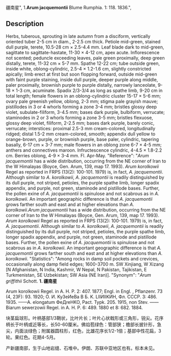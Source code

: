 疆南星",
1.**Arum jacquemontii** Blume Rumphia. 1: 118. 1836.",

## Description
Herbs, tuberous, sprouting in late autumn from a disciform, vertically oriented tuber 2-5 cm in diam., 2-2.5 cm thick. Petiole mid-green, stained dull purple, terete, 10.5-28 cm × 2.5-4.4 mm. Leaf blade dark to mid-green, sagittate to sagittate-hastate, 11-30 × 4-12 cm, apex acute. Inflorescence not scented; peduncle exceeding leaves, pale green proximally, deep green distally, terete, 11-32 cm × 5-7 mm. Spathe 12-22 cm; tube outside green, inside white, oblong-cylindric, 2.5-4 × 1.2-1.6 cm, slightly constricted apically; limb erect at first but soon flopping forward, outside mid-green with faint purple staining, inside dull purple, deeper purple along middle, paler proximally, brownish purple to purple distally, narrowly lanceolate, 9-18 × 1-3 cm, acuminate. Spadix 2/3-3/4 as long as spathe limb, 9-20 cm in total length; female flowers in an oblong-cylindric cluster 15-17 × 5-6 mm; ovary pale greenish yellow, oblong, 2-3 mm; stigma pale grayish mauve; pistillodes in 3 or 4 whorls forming a zone 3-4 mm; bristles glossy deep violet, subulate-filiform, 3-4.5 mm; bases dark purple, bulbiform, verrucate; staminodes in 2 or 3 whorls forming a zone 3-5 mm; bristles flexuose, glossy deep violet, filiform, 2-2.5 mm; bases dark purple, barely conic, verrucate; interstices: proximal 2.5-3 mm cream-colored, longitudinally ridged; distal 1.5-2 mm cream-colored, smooth; appendix dull yellow to orange-brown, purple, or brownish purple, base paler, cylindric, tapering basally, 6-17 cm × 3-7 mm; male flowers in an oblong zone 6-7 × 4-5 mm; anthers and connectives maroon. Infructescence cylindric, 4-4.5 × 1.8-2.2 cm. Berries oblong, 4-9 × 3-4 mm. Fl. Apr-May.
  "Reference": "*Arum jacquemontii* has a wide distribution, occurring from the NE corner of Iran to the W Himalayas (Boyce, Gen. Arum, 139, map 17. 1993). *Arum korolkowii* Regel as reported in FRPS (13(2): 100-101. 1979) is, in fact, *A. jacquemontii*. Although similar to *A. korolkowii*, *A. jacquemontii* is readily distinguished by its dull purple, not striped, petioles, the purple spathe limb, longer spadix appendix, and purple, not green, staminode and pistillode bases. Further, the pollen exine of *A. jacquemontii* is spinulose and not scabrous as in *A. korolkowii*. An important geographic difference is that *A. jacquemontii* grows farther south and east and at higher elevations than *A. korolkowii*.*Arum jacquemontii* has a wide distribution, occurring from the NE corner of Iran to the W Himalayas (Boyce, Gen. Arum, 139, map 17. 1993). *Arum korolkowii* Regel as reported in FRPS (13(2): 100-101. 1979) is, in fact, *A. jacquemontii*. Although similar to *A. korolkowii*, *A. jacquemontii* is readily distinguished by its dull purple, not striped, petioles, the purple spathe limb, longer spadix appendix, and purple, not green, staminode and pistillode bases. Further, the pollen exine of *A. jacquemontii* is spinulose and not scabrous as in *A. korolkowii*. An important geographic difference is that *A. jacquemontii* grows farther south and east and at higher elevations than *A. korolkowii*.
  "Statistics": "Among rocks in damp soil pockets and crevices, occasionally along damp field edges; 1600-3700 m. SW Xinjiang, W Xizang [N Afghanistan, N India, Kashmir, W Nepal, N Pakistan, Tajikistan, E Turkmenistan, SE Uzbekistan; SW Asia (NE Iran)].
  "Synonym": "*Arum griffithii* Schott.
**1. 疆南星**

Arum korolkowii Regel. in A. H. P. 2: 407. 1877; Engl. in Engl. , Pflanzenr. 73 (4, 23F): 93. 1920; O. И. KyЗeИeВa В Б. K. LIIИIIKИH, Фл. CCCP. 3: 486. 1935. ——A. elongatum ФeДreHKO, Pact. Typk. 205. 1915, non Stev. ——Biarum sewerzowii Regel. in A. H. P. 6: 489. 1880 et 8: 682. 1884.

块茎扁球形。叶柄基部1/3鞘状，比叶片长；叶片心状戟形或三角形，锐尖。花序柄长于叶柄或近等长，长50-60厘米。佛焰苞绿色：管部狭；檐部长披针形，急尖，内面淡绿色；附属器圆柱形，红色，比雄花序长1/2-1倍；基部中性花扁，3轮。果红色。花期4-5月。

产新疆南部，生于山地岩缝、石堆中。伊朗、苏联中亚地区也有。标本未见。
